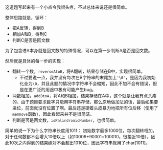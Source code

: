 <!-- date and tags in the next two lines
2018-01-02 19:13:26 +0800
string processing, palindromic number
-->

这道题写起来有一个小点令我很头疼，不过总体来说还是很简单。

整体思路就是，循环：
- 把A反转，得到B
- 相加A和B，得到C
- 判断C是否是回文数

为了包含进A本身就是回文数的特殊情况，可以在第一步判断A是否是回文数。

然后就是具体的每一步的实现：
- 翻转一个数，`reverseAtoB`，将A翻转，结果存储在B中，实现很简单。
  - 不过要说一点，我并没有每次在B字符串的末尾加上`'\0'`，是因为我初始化全为`\0`，并且此题的情况中字符串不会缩短，因此不加不会有错误，但是在更广泛的用途中极有可能产生bug。
- 两数相加，`addBtoA`，将A和B相加，结果存储在A中，这个就是让我有点头疼的。由于题目要求数字只能用字符串存储，那么原地做加法的话，最后如果要进位，前面就没有位置了啊。最后还是硬着头皮暴力地把所有位后移（使用了`memmove`函数），因此看起来并不是很简洁。
- 判断是否是回文数，`isPalindromicNumber`，也很简单。

简单的说一下为什么字符串长度用1011：
初始数字最多1000位，每次翻转相加，对于任何数都不会增大10倍以上（如10009+90001=100010，很接近10倍），因此10次之内得到的结果绝对不会超出1010位，因此字符串就用了char[1011]。
